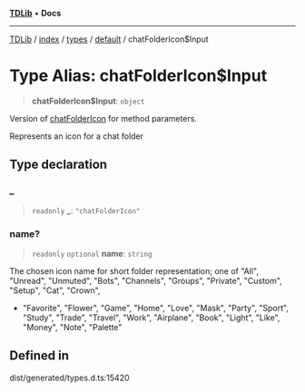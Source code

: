 [**TDLib**](../../../../../../README.md) • **Docs**

***

[TDLib](../../../../../../modules.md) / [index](../../../../../README.md) / [types](../../../README.md) / [default](../README.md) / chatFolderIcon$Input

# Type Alias: chatFolderIcon$Input

> **chatFolderIcon$Input**: `object`

Version of [chatFolderIcon](chatFolderIcon-1.md) for method parameters.

Represents an icon for a chat folder

## Type declaration

### \_

> `readonly` **\_**: `"chatFolderIcon"`

### name?

> `readonly` `optional` **name**: `string`

The chosen icon name for short folder representation; one of "All", "Unread", "Unmuted", "Bots", "Channels", "Groups", "Private", "Custom", "Setup", "Cat", "Crown",

- "Favorite", "Flower", "Game", "Home", "Love", "Mask", "Party", "Sport", "Study", "Trade", "Travel", "Work", "Airplane", "Book", "Light", "Like", "Money", "Note", "Palette"

## Defined in

dist/generated/types.d.ts:15420

